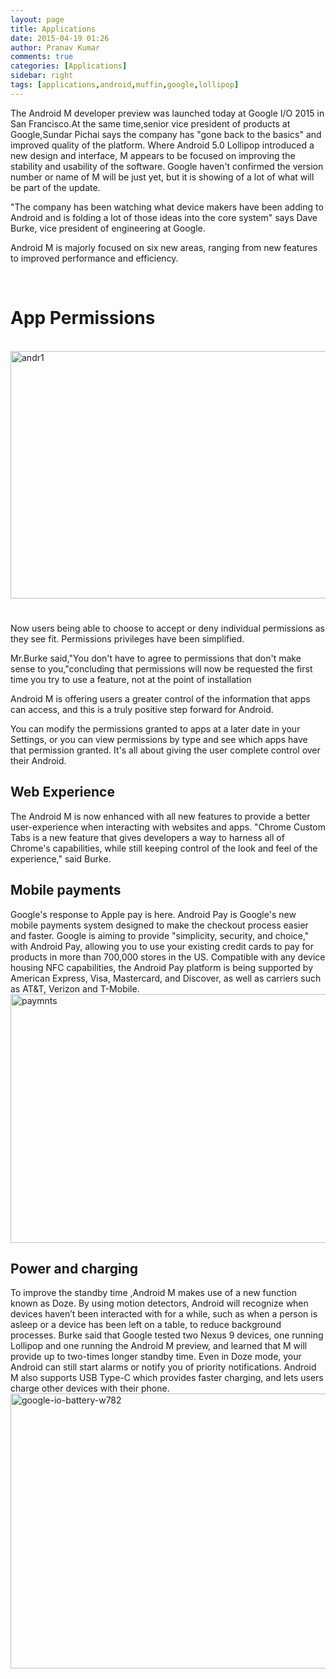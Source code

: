 ```yaml
---
layout: page
title: Applications
date: 2015-04-19 01:26
author: Pranav Kumar
comments: true
categories: [Applications]
sidebar: right
tags: [applications,android,muffin,google,lollipop]
---
```

The Android M developer preview was launched today at Google I/O 2015 in San Francisco.At the same time,senior vice president of products at Google,Sundar Pichai says the company has "gone back to the basics" and improved quality of the platform. Where Android 5.0 Lollipop introduced a new design and interface, M appears to be focused on improving the stability and usability of the software. Google haven't confirmed the version number or name of M will be just yet, but it is showing of a lot of what will be part of the update.

"The company has been watching what device makers have been adding to Android and is folding a lot of those ideas into the core system" says Dave Burke, vice president of engineering at Google.

Android M is majorly focused on six new areas, ranging from new features to improved performance and efficiency.

&nbsp;
<h1>App Permissions</h1>
&nbsp;

<img class="alignnone size-full wp-image-290" src="{{ site.url }}/uploads/2015/05/andr1.jpg" alt="andr1" width="781" height="396" />
<h1></h1>
Now users being able to choose to accept or deny individual permissions as they see fit. Permissions privileges have been simplified.

Mr.Burke said,"You don't have to agree to permissions that don't make sense to you,"concluding that permissions will now be requested the first time you try to use a feature, not at the point of installation

Android M is offering users a greater control of the information that apps can access, and this is a truly positive step forward for Android.

You can modify the permissions granted to apps at a later date in your Settings, or you can view permissions by type and see which apps have that permission granted. It's all about giving the user complete control over their Android.
<h2 style="text-align: left;">Web Experience</h2>
The Android M is now enhanced with all new features to provide a better user-experience when interacting with websites and apps. "Chrome Custom Tabs is a new feature that gives developers a way to harness all of Chrome's capabilities, while still keeping control of the look and feel of the experience," said Burke.
<h2>Mobile payments</h2>
Google's response to Apple pay is here. Android Pay is Google's new mobile payments system designed to make the checkout process easier and faster. Google is aiming to provide "simplicity, security, and choice," with Android Pay, allowing you to use your existing credit cards to pay for products in more than 700,000 stores in the US. Compatible with any device housing NFC capabilities, the Android Pay platform is being supported by American Express, Visa, Mastercard, and Discover, as well as carriers such as AT&amp;T, Verizon and T-Mobile. <img class="alignnone size-full wp-image-295" src="{{ site.url }}/uploads/2015/05/paymnts.jpg" alt="paymnts" width="781" height="398" />
<h2>Power and charging</h2>
To improve the standby time ,Android M makes use of a new function known as Doze. By using motion detectors, Android will recognize when devices haven’t been interacted with for a while, such as when a person is asleep or a device has been left on a table, to reduce background processes. Burke said that Google tested two Nexus 9 devices, one running Lollipop and one running the Android M preview, and learned that M will provide up to two-times longer standby time. Even in Doze mode, your Android can still start alarms or notify you of priority notifications. Android M also supports USB Type-C which provides faster charging, and lets users charge other devices with their phone. <img class="alignnone size-full wp-image-296" src="{{ site.url }}/uploads/2015/05/google-io-battery-w782.png" alt="google-io-battery-w782" width="782" height="440" />
